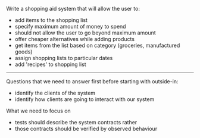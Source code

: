 Write a shopping aid system that will allow the user to:
* add items to the shopping list
* specify maximum amount of money to spend
* should not allow the user to go beyond maximum amount
* offer cheaper alternatives while adding products
* get items from the list based on category (groceries, manufactured goods)
* assign shopping lists to particular dates
* add 'recipes' to shopping list

---

Questions that we need to answer first before starting with outside-in:
* identify the clients of the system
* identify how clients are going to interact with our system

What we need to focus on
* tests should describe the system contracts rather
* those contracts should be verified by observed behaviour